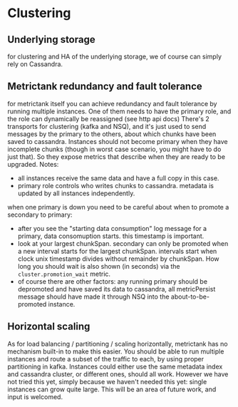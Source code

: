 # Clustering

## Underlying storage
for clustering and HA of the underlying storage, we of course can simply rely on Cassandra.

## Metrictank redundancy and fault tolerance

for metrictank itself you can achieve redundancy and fault tolerance by running multiple instances.
One of them needs to have the primary role, and the role can dynamically be reassigned (see http api docs)
There's 2 transports for clustering (kafka and NSQ), and it's just used to send messages by the primary to the others,
about which chunks have been saved to cassandra.
Instances should not become primary when they have incomplete chunks (though in worst case scenario, you might
have to do just that).  So they expose metrics that describe when they are ready to be upgraded.
Notes:
* all instances receive the same data and have a full copy in this case.
* primary role controls who writes chunks to cassandra. metadata is updated by all instances independently.

when one primary is down you need to be careful about when to promote a secondary to primary:

* after you see the "starting data consumption" log message for a primary, data consomuption starts. this timestamp is important.
* look at your largest chunkSpan. secondary can only be promoted when a new interval starts for the largest chunkSpan. intervals start when clock unix timestamp divides without remainder by chunkSpan. How long you should wait is also shown (in seconds) via the `cluster.promotion_wait` metric.
* of course there are other factors: any running primary should be depromoted and have saved its data to cassandra, all metricPersist message should have made it through NSQ into the about-to-be-promoted instance.


## Horizontal scaling

As for load balancing / partitioning / scaling horizontally, metrictank has no mechanism built-in to make this easier.
You should be able to run multiple instances and route a subset of the traffic to each, by using proper
partitioning in kafka. Instances could either use the same metadata index and cassandra cluster, or different ones, should all work.
However we have not tried this yet, simply because we haven't needed this yet: single instances can grow quite large.
This will be an area of future work, and input is welcomed.

